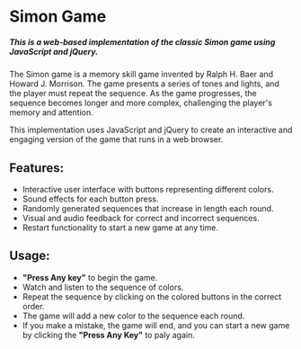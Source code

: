# Simon Game

##### This is a web-based implementation of the classic Simon game using JavaScript and jQuery.

The Simon game is a memory skill game invented by Ralph H. Baer and Howard J. Morrison. The game presents a series of tones and lights, and the player must repeat the sequence. As the game progresses, the sequence becomes longer and more complex, challenging the player's memory and attention.

This implementation uses JavaScript and jQuery to create an interactive and engaging version of the game that runs in a web browser.

## Features:
* Interactive user interface with buttons representing different colors.
* Sound effects for each button press.
* Randomly generated sequences that increase in length each round.
* Visual and audio feedback for correct and incorrect sequences.
* Restart functionality to start a new game at any time.

## Usage:
* **"Press Any key"** to begin the game.
* Watch and listen to the sequence of colors.
* Repeat the sequence by clicking on the colored buttons in the correct order.
* The game will add a new color to the sequence each round.
* If you make a mistake, the game will end, and you can start a new game by clicking the **"Press Any Key"** to paly again.
